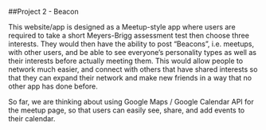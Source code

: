 ##Project 2 - Beacon

This website/app is designed as a Meetup-style app where users are required to take a short Meyers-Brigg assessment test then choose three interests. They would then have the ability to post “Beacons”, i.e. meetups, with other users, and be able to see everyone’s personality types as well as their interests before actually meeting them. This would allow people to network much easier, and connect with others that have shared interests so that they can expand their network and make new friends in a way that no other app has done before.

So far, we are thinking about using Google Maps / Google Calendar API for the meetup page, so that users can easily see, share, and add events to their calendar. 
